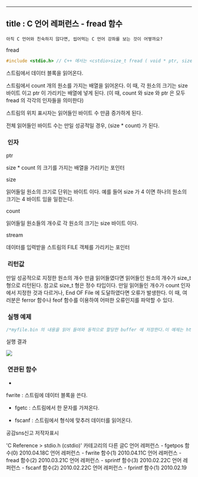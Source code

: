 ----------------
title : C 언어 레퍼런스 - fread 함수
--------------



```warning
아직 C 언어와 친숙하지 않다면, 씹어먹는 C 언어 강좌를 보는 것이 어떻까요?
```

fread



```cpp
#include <stdio.h> // C++ 에서는 <cstdio>size_t fread ( void * ptr, size_t size, size_t count, FILE * stream );
```


스트림에서 데이터 블록을 읽어온다.

스트림에서 count 개의 원소를 가지는 배열을 읽어온다. 이 때, 각 원소의 크기는 size 바이트 이고 ptr 이 가리키는 배열에 넣게 된다. (이 때, count 와 size 와 ptr 은 모두 fread 의 각각의 인자들을 의미한다) 

스트림의 위치 표시자는 읽어들인 바이트 수 만큼 증가하게 된다.

전체 읽어들인 바이트 수는 만일 성공적일 경우, (size * count) 가 된다. 



###  인자




ptr

size * count 의 크기를 가지는 배열을 가리키는 포인터 

size

읽어들일 원소의 크기로 단위는 바이트 이다. 예를 들어 size 가 4 이면 하나의 원소의 크기는 4 바이트 임을 일컫는다. 

count

읽어들일 원소들의 개수로 각 원소의 크기는 size 바이트 이다. 

stream

데이터를 입력받을 스트림의 FILE 객체를 가리키는 포인터 



###  리턴값




만일 성공적으로 지정한 원소의 개수 만큼 읽어들였다면 읽어들인 원소의 개수가 size_t 형으로 리턴된다. 참고로 size_t 형은 정수 타입이다. 만일 읽어들인 개수가 count 인자에서 지정한 것과 다르거나, End OF File 에 도달하였다면 오류가 발생한다. 이 때, 여러분은 ferror 함수나 feof 함수를 이용하여 어떠한 오류인지를 파악할 수 있다. 



###  실행 예제


```cpp
/*myfile.bin 의 내용을 읽어 들여와 동적으로 할당한 buffer 에 저장한다.이 예제는 http://www.cplusplus.com/reference/clibrary/cstdio/fread/에서 가져왔습니다. */#include <stdio.h>#include <stdlib.h>int main () {    FILE * pFile;    long lSize;    char * buffer;    size_t result;    pFile = fopen ( "myfile.bin" , "rb" );    if (pFile==NULL)     {        fputs ("File error",stderr);        exit (1);    }    // 파일의 크기를 ISize 에 저장한다.     fseek (pFile , 0 , SEEK_END);    lSize = ftell (pFile);    rewind (pFile);    // 전체 파일의 내용을 받을 수 있을 정도의 크기로 메모리를 할당한다.     buffer = (char*) malloc (sizeof(char)*lSize);    if (buffer == NULL)    {        fputs ("Memory error",stderr);        exit (2);    }    // 그 파일의 내용을 버퍼에 저장한다.     result = fread (buffer,1,lSize,pFile);    if (result != lSize)     {        fputs ("Reading error",stderr);        exit (3);    }    /* 이제 파일의 모든 내용은 버퍼에 들어가게 된다. */    // 종료    fclose (pFile);    free (buffer);    return 0;}
```


실행 결과


![](http://img1.daumcdn.net/thumb/R1920x0/?fname=http%3A%2F%2Fcfile2.uf.tistory.com%2Fimage%2F154D38104BA61B89A274D0)






###  연관된 함수





* 
fwrite : 스트림에 데이터 블록을 쓴다. 



* fgetc
 : 스트림에서 한 문자를 가져온다. 



* fscanf
 : 스트림에서 형식에 맞추러 데이터를 읽어온다.







공감sns신고
저작자표시

'C Reference > stdio.h (cstdio)' 카테고리의 다른 글C 언어 레퍼런스 - fgetpos 함수(0)
2010.04.18C 언어 레퍼런스 - fwrite 함수(1)
2010.04.11C 언어 레퍼런스 - fread 함수(2)
2010.03.21C 언어 레퍼런스 - sprintf 함수(3)
2010.02.22C 언어 레퍼런스 - fscanf 함수(2)
2010.02.22C 언어 레퍼런스 - fprintf 함수(1)
2010.02.19

